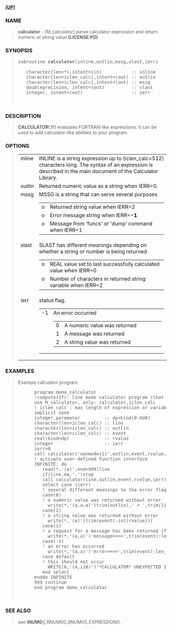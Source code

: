 <?
<body>
  <a name="top" id="top"></a>

  <h5><a href="download.html">[UP]</a></h5>

  <div id="Container">
    <div id="Content">
      <div class="c5">
      </div><a name="0"></a>

      <h3><a name="0">NAME</a></h3>

      <blockquote>
        <b>calculator</b> - [M_calculator] parse calculator expression and return numeric or string value <b>(LICENSE:PD)</b>
      </blockquote><a name="contents" id="contents"></a>

      <h3><a name="8">SYNOPSIS</a></h3>

      <blockquote>
        <pre>
subroutine <b>calculator</b>(inline,outlin,mssg,slast,ierr)
<br />   character(len=*),intent=(in)           :: inline
   character(len=iclen_calc),intent=(out) :: outlin
   character(len=iclen_calc),intent=(out) :: mssg
   doubleprecision, intent=(out)          :: slast
   integer, intent=(out)                  :: ierr
<br />
</pre>
      </blockquote><a name="2"></a>

      <h3><a name="2">DESCRIPTION</a></h3>

      <blockquote>
        <b>CALCULATOR</b>(3f) evaluates FORTRAN-like expressions. It can be used to add calculator-like abilities to your program.
      </blockquote><a name="3"></a>

      <h3><a name="3">OPTIONS</a></h3>

      <blockquote>
        <table cellpadding="3">
          <tr valign="top">
            <td class="c6" width="6%" nowrap="nowrap">inline</td>

            <td valign="bottom">INLINE is a string expression up to (iclen_calc=512) characters long. The syntax of an expression is described in the main
            document of the Calculator Library.</td>
          </tr>

          <tr valign="top">
            <td class="c6" width="6%" nowrap="nowrap">outlin</td>

            <td valign="bottom">Returned numeric value as a string when IERR=0.</td>
          </tr>

          <tr valign="top">
            <td class="c6" width="6%" nowrap="nowrap">mssg</td>

            <td valign="bottom">
              MSSG is a string that can serve several purposes

              <table width="100%" cellpadding="3">

                <tr valign="top">
                  <td width="3%">o</td>

                  <td>Returned string value when IERR=2</td>
                </tr>

                <tr valign="top">
                  <td width="3%">o</td>

                  <td>Error message string when IERR=<b>-1</b></td>
                </tr>

                <tr valign="top">
                  <td width="3%">o</td>

                  <td>Message from 'funcs' or 'dump' command when IERR=1</td>
                </tr>

              </table>
            </td>
          </tr>

          <tr valign="top">
            <td class="c6" width="3%" nowrap="nowrap">slast</td>

            <td valign="bottom">
              SLAST has different meanings depending on whether a string or number is being returned

              <table width="100%" cellpadding="3">

                <tr valign="top">
                  <td width="3%">o</td>

                  <td>REAL value set to last successfully calculated value when IERR=0</td>
                </tr>

                <tr valign="top">
                  <td width="3%">o</td>

                  <td>Number of characters in returned string variable when IERR=2</td>
                </tr>

              </table>
            </td>
          </tr>

          <tr valign="top">
            <td class="c6" width="3%" nowrap="nowrap">ierr</td>

            <td valign="bottom">
              status flag.

              <table width="100%" cellpadding="3">

                <tr valign="top">
                  <td class="c6" width="6%" nowrap="nowrap">-1</td>

                  <td valign="bottom">
                    An error occurred

                    <table width="100%" cellpadding="3">

                      <tr valign="top">
                        <td class="c6" width="6%" nowrap="nowrap">0</td>

                        <td valign="bottom">A numeric value was returned</td>
                      </tr>

                      <tr valign="top">
                        <td class="c6" width="6%" nowrap="nowrap">1</td>

                        <td valign="bottom">A message was returned</td>
                      </tr>

                      <tr valign="top">
                        <td class="c6" width="6%" nowrap="nowrap">2</td>

                        <td valign="bottom">A string value was returned</td>
                      </tr>

                    </table>
                  </td>
                </tr>

              </table>
            </td>
          </tr>

        </table>
      </blockquote><a name="4"></a>

      <h3><a name="4">EXAMPLES</a></h3>

      <blockquote>
        Example calculator program
        <pre>
      program demo_calculator
      !compute(1f): line mode calculator program (that calls calculator(3f))
      use M_calculator, only: calculator,iclen_calc
      ! iclen_calc : max length of expression or variable value as a string
      implicit none
      integer,parameter         :: dp=kind(0.0d0)
      character(len=iclen_calc) :: line
      character(len=iclen_calc) :: outlin
      character(len=iclen_calc) :: event
      real(kind=dp)             :: rvalue
      integer                   :: ierr
      ierr=0
      call calculator('ownmode(1)',outlin,event,rvalue,ierr)
      ! activate user-defined function interface
      INFINITE: do
         read(*,'(a)',end=999)line
         if(line.eq.'.')stop
         call calculator(line,outlin,event,rvalue,ierr)
         select case (ierr)
         ! several different meanings to the error flag returned by calculator
         case(0)
         ! a numeric value was returned without error
           write(*,'(a,a,a)')trim(outlin),' = ',trim(line)
         case(2)
         ! a string value was returned without error
           write(*,'(a)')trim(event(:int(rvalue)))
         case(1)
         ! a request for a message has been returned (from DUMP or FUNC)
           write(*,'(a,a)')'message===&gt;',trim(event(:len_trim(event)))
         case(-1)
         ! an error has occurred
           write(*,'(a,a)')'error===&gt;',trim(event(:len_trim(event)))
         case default
         ! this should not occur
           WRITE(6,'(A,i10)')'*CALCULATOR* UNEXPECTED IERR VALUE ',IERR
         end select
      enddo INFINITE
      999 continue
      end program demo_calculator
<br />
</pre>
      </blockquote><a name="5"></a>

      <h3><a name="5">SEE ALSO</a></h3>

      <blockquote>
        see <b>INUM0</b>(),RNUM0(),SNUM0(),EXPRESSION().
      </blockquote><a name="6"></a>

    </div>
  </div>
</body>
</html>
